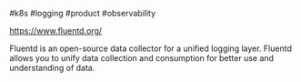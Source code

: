 #k8s #logging #product #observability 

https://www.fluentd.org/

Fluentd is an open-source data collector for a unified logging layer. Fluentd allows you to unify data collection and consumption for better use and understanding of data.
